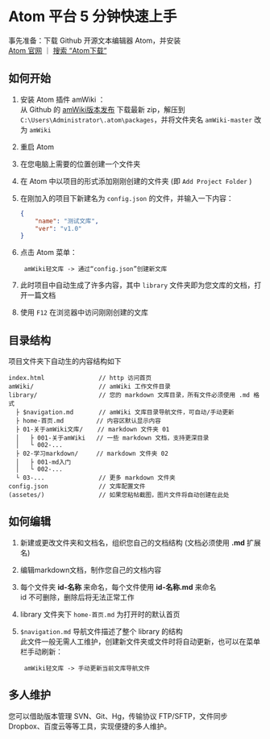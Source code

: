 # Atom 平台 5 分钟快速上手

事先准备：下载 Github 开源文本编辑器 Atom，并安装  
[Atom 官网](https://atom.io/ "Atom官网") ｜ [搜索 “Atom下载”](https://www.baidu.com/s?wd=atom%E4%B8%8B%E8%BD%BD)

## 如何开始

1. 安装 Atom 插件 amWiki ：  
从 Github 的 [amWiki版本发布](https://github.com/TevinLi/amWiki/releases) 下载最新 zip，解压到 `C:\Users\Administrator\.atom\packages`，并将文件夹名 `amWiki-master` 改为 `amWiki`  

2. 重启 Atom

3. 在您电脑上需要的位置创建一个文件夹

4. 在 Atom 中以项目的形式添加刚刚创建的文件夹 (即 `Add Project Folder` )  

5. 在刚加入的项目下新建名为 `config.json` 的文件，并输入一下内容：
    ```json
    {
        "name": "测试文库",
        "ver": "v1.0"
    }
    ```
6. 点击 Atom 菜单：

		amWiki轻文库 -> 通过“config.json”创建新文库

7. 此时项目中自动生成了许多内容，其中 `library` 文件夹即为您文库的文档，打开一篇文档

8. 使用 `F12` 在浏览器中访问刚刚创建的文库


## 目录结构
项目文件夹下自动生的内容结构如下

    index.html               // http 访问首页
    amWiki/                  // amWiki 工作文件目录
    library/                 // 您的 markdown 文库目录，所有文件必须使用 .md 格式
      ├ $navigation.md       // amWiki 文库目录导航文件，可自动/手动更新
      ├ home-首页.md         // 内容区默认显示内容
      ├ 01-关于amWiki文库/    // markdown 文件夹 01
      │   ├ 001-关于amWiki   // 一些 markdown 文档，支持更深目录
      │   └ 002-...
      ├ 02-学习markdown/     // markdown 文件夹 02
      │   ├ 001-md入门
      │   └ 002-...
      └ 03-...               // 更多 markdown 文件夹
    config.json              // 文库配置文件
    (assetes/)               // 如果您粘帖截图，图片文件将自动创建在此处


## 如何编辑
1. 新建或更改文件夹和文档名，组织您自己的文档结构 (文档必须使用 **.md** 扩展名)

2. 编辑markdown文档，制作您自己的文档内容

3. 每个文件夹 **id-名称** 来命名，每个文件使用 **id-名称.md** 来命名  
   id 不可删除，删除后将无法正常工作

4. library 文件夹下 `home-首页.md` 为打开时的默认首页  

5. `$navigation.md` 导航文件描述了整个 library 的结构  
   此文件一般无需人工维护，创建新文件夹或文件时将自动更新，也可以在菜单栏手动刷新：

		amWiki轻文库 -> 手动更新当前文库导航文件


## 多人维护
您可以借助版本管理 SVN、Git、Hg，传输协议 FTP/SFTP，文件同步 Dropbox、百度云等等工具，实现便捷的多人维护。
